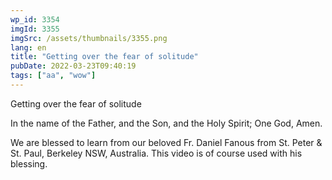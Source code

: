 ```yaml
---
wp_id: 3354
imgId: 3355
imgSrc: /assets/thumbnails/3355.png
lang: en
title: "Getting over the fear of solitude"
pubDate: 2022-03-23T09:40:19
tags: ["aa", "wow"]
---
```


<!-- page: 6 -->

<p>Getting over the fear of solitude</p>
<p>In the name of the Father, and the Son, and the Holy Spirit; One God, Amen. </p>
<p>We are blessed to learn from our beloved Fr. Daniel Fanous from St. Peter & St. Paul, Berkeley NSW, Australia. This video is of course used with his blessing.</p>
